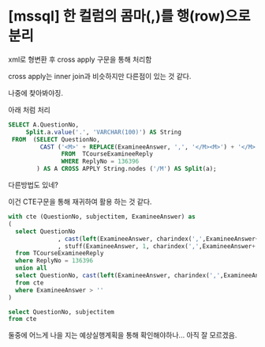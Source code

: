 # [mssql] 한 컬럼의 콤마(,)를 행(row)으로 분리



xml로 형변환 후 cross apply 구문을 통해 처리함

cross apply는 inner join과 비슷하지만 다른점이 있는 것 같다.

나중에 찾아봐야징.

아래 처럼 처리



```sql
SELECT A.QuestionNo, 
     Split.a.value('.', 'VARCHAR(100)') AS String 
 FROM  (SELECT QuestionNo, 
         CAST ('<M>' + REPLACE(ExamineeAnswer, ',', '</M><M>') + '</M>' AS XML) AS String 
               FROM  TCourseExamineeReply
               WHERE ReplyNo = 136396
        ) AS A CROSS APPLY String.nodes ('/M') AS Split(a);
```



다른방법도 있네?

이건 CTE구문을 통해 재귀하여 활용 하는 것 같다.



```sql
with cte (QuestionNo, subjectitem, ExamineeAnswer) as
(
  select QuestionNo
              , cast(left(ExamineeAnswer, charindex(',',ExamineeAnswer+',') - 1) as varchar(50)) subjectitem
              , stuff(ExamineeAnswer, 1, charindex(',',ExamineeAnswer+','), '') ExamineeAnswer
  from TCourseExamineeReply
  where ReplyNo = 136396
  union all
  select QuestionNo, cast(left(ExamineeAnswer, charindex(',',ExamineeAnswer+',') - 1) as varchar(50)) ,stuff(ExamineeAnswer, 1, charindex(',',ExamineeAnswer+','), '') ExamineeAnswer
  from cte
  where ExamineeAnswer > ''
)

select QuestionNo, subjectitem
from cte
```



둘중에 어느게 나을 지는 예상실행계획을 통해 확인해야하나... 아직 잘 모르겠음.